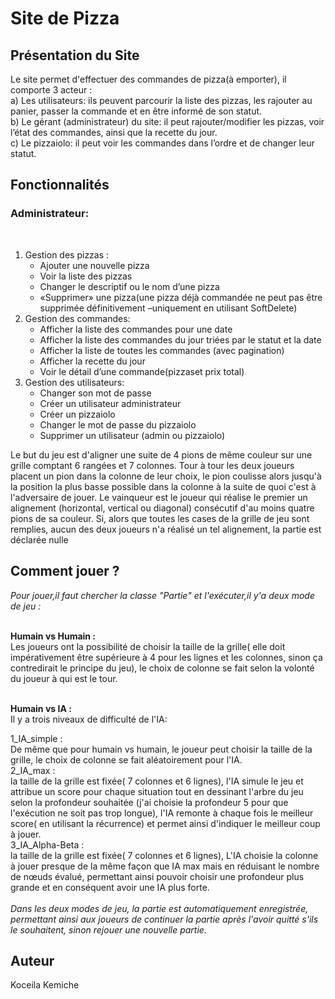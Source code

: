 
# Site de Pizza


## Présentation du Site
Le site permet d'effectuer des commandes de pizza(à emporter), il comporte 3 acteur :<br/>
a) Les utilisateurs: ils peuvent parcourir la liste des pizzas, les rajouter au panier, passer la commande et en être informé de son statut.<br/>
b) Le gérant (administrateur) du site: il peut rajouter/modifier les pizzas, voir l’état des commandes, ainsi que la recette du jour. <br/>
c) Le pizzaiolo: il peut voir les commandes dans l’ordre et de changer leur statut.
## Fonctionnalités
 <h3>Administrateur:</h3>
<br/>
<ol>
 <li> Gestion des pizzas :
    <ul> 
      <li>Ajouter une nouvelle pizza</li>
      <li>Voir la liste des pizzas</li>
      <li>Changer le descriptif ou le nom d’une pizza</li>
      <li>«Supprimer» une pizza(une pizza déjà commandée ne peut pas être supprimée définitivement –uniquement en utilisant SoftDelete)</li>  
   </ul>    
 </li>
   
 <li> Gestion des commandes:
    <ul> 
      <li>Afficher la liste des commandes pour une date</li>
      <li>Afficher la liste des commandes du jour triées par le statut et la date</li>
      <li>Afficher la liste de toutes les commandes (avec pagination)</li>
      <li>Afficher la recette du jour</li> 
      <li>Voir le détail d’une commande(pizzaset prix total)</li>   

   </ul> 
   
   
 </li>

 <li> Gestion des utilisateurs:
    <ul> 
      <li>Changer son mot de passe</li>
      <li>Créer un utilisateur administrateur</li>
      <li>Créer un pizzaiolo</li>
      <li>Changer le mot de passe du pizzaiolo</li> 
      <li>Supprimer un utilisateur (admin ou pizzaiolo)</li>   

   </ul>  
 </li>      
 </ol>
 
 
 
 
 
Le but du jeu est d'aligner une suite de 4 pions de même couleur sur une grille comptant 6 rangées et 7
colonnes. Tour à tour les deux joueurs placent un
pion dans la colonne de leur choix, le pion coulisse alors jusqu'à la position la plus basse possible dans
la colonne à la suite de quoi c'est à l'adversaire de jouer. Le vainqueur est le joueur qui réalise le
premier un alignement (horizontal, vertical ou diagonal) consécutif d'au moins quatre pions de sa
couleur. Si, alors que toutes les cases de la grille de jeu sont remplies, aucun des deux joueurs n'a
réalisé un tel alignement, la partie est déclarée nulle
## Comment jouer ? 
*Pour jouer,il faut chercher la classe "Partie" et l'exécuter,il y'a deux mode de jeu :*
<br/>
<br/>

**Humain vs Humain :** 
<br/>
Les joueurs ont la possibilité de choisir la taille de la grille( elle doit impérativement être supérieure à 4 pour les lignes et les colonnes, sinon ça contredirait le principe du jeu), le choix de colonne se fait selon la volonté du joueur à qui est le tour.
<br/>
<br/>

**Humain vs IA :**
<br/>
Il y a trois niveaux de difficulté de l'IA:
<br/>

1_IA_simple :
<br/>
De même que pour humain vs humain, le joueur peut choisir la taille de la grille, le choix de colonne se fait aléatoirement pour l'IA.
<br/>
2_IA_max :
<br/>
la taille de la grille est fixée( 7 colonnes et 6 lignes), l'IA simule le jeu et attribue un score pour chaque situation tout en dessinant l'arbre du jeu selon la profondeur souhaitée (j'ai choisie la profondeur 5 pour que l'exécution ne soit pas trop longue), l'IA remonte à chaque fois le meilleur score( en utilisant la récurrence) et permet ainsi d'indiquer le meilleur coup à jouer.
<br/>
3_IA_Alpha-Beta :
<br/>
la taille de la grille est fixée( 7 colonnes et 6 lignes), L'IA choisie la colonne à jouer presque de la même façon que IA max mais en réduisant le nombre de nœuds évalué, permettant ainsi pouvoir choisir une profondeur plus grande et en conséquent avoir une IA plus forte.
<br/>
<br/>
*Dans les deux modes de jeu, la partie est automatiquement enregistrée, permettant ainsi aux joueurs de continuer la partie après l'avoir quitté s'ils le souhaitent, sinon rejouer une nouvelle partie.*
## Auteur
Koceila Kemiche
